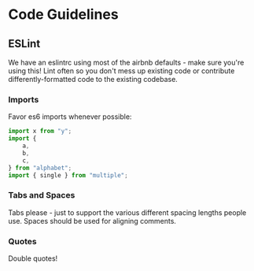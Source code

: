 Code Guidelines
===============

## ESLint
We have an eslintrc using most of the airbnb defaults - make sure you're using this! Lint often so you don't mess up existing code or contribute differently-formatted code to the existing codebase.

### Imports
Favor es6 imports whenever possible:

```js
import x from "y";
import {
	a,
	b,
	c,
} from "alphabet";
import { single } from "multiple";
```

### Tabs and Spaces
Tabs please - just to support the various different spacing lengths people use. Spaces should be used for aligning comments.

### Quotes
Double quotes!
